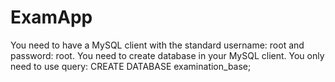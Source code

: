 # ExamApp

You need to have a MySQL client with the standard username: root and password: root.
You need to create database in your MySQL client.
You only need to use query: CREATE DATABASE examination_base;
